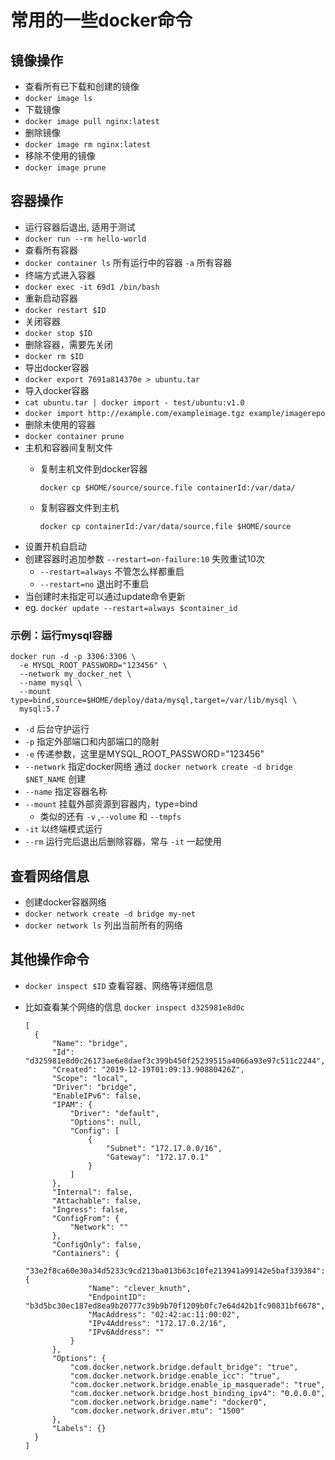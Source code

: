 # 常用的一些docker命令

## 镜像操作

- 查看所有已下载和创建的镜像
- `docker image ls`
- 下载镜像
- `docker image pull nginx:latest`
- 删除镜像
- `docker image rm nginx:latest`
- 移除不使用的镜像
- `docker image prune`

## 容器操作

- 运行容器后退出, 适用于测试
- `docker run --rm hello-world`
- 查看所有容器
- `docker container ls` 所有运行中的容器 `-a` 所有容器
- 终端方式进入容器
- `docker exec -it 69d1 /bin/bash`
- 重新启动容器
- `docker restart $ID`
- 关闭容器
- `docker stop $ID`
- 删除容器，需要先关闭
- `docker rm $ID`
- 导出docker容器
- `docker export 7691a814370e > ubuntu.tar`
- 导入docker容器
- `cat ubuntu.tar | docker import - test/ubuntu:v1.0`
- `docker import http://example.com/exampleimage.tgz example/imagerepo`
- 删除未使用的容器
- `docker container prune`
- 主机和容器间复制文件
  - 复制主机文件到docker容器

    `docker cp $HOME/source/source.file containerId:/var/data/`

  - 复制容器文件到主机

    `docker cp containerId:/var/data/source.file $HOME/source`
- 设置开机自启动
- 创建容器时追加参数 `--restart=on-failure:10` 失败重试10次
  - `--restart=always` 不管怎么样都重启
  - `--restart=no` 退出时不重启
- 当创建时未指定可以通过update命令更新
- eg. `docker update --restart=always $container_id`

### 示例：运行mysql容器

```shell
docker run -d -p 3306:3306 \
  -e MYSQL_ROOT_PASSWORD="123456" \
  --network my_docker_net \
  --name mysql \
  --mount type=bind,source=$HOME/deploy/data/mysql,target=/var/lib/mysql \
  mysql:5.7
```

- `-d` 后台守护运行
- `-p` 指定外部端口和内部端口的隐射
- `-e` 传递参数，这里是MYSQL_ROOT_PASSWORD="123456"
- `--network` 指定docker网络 通过 `docker network create -d bridge $NET_NAME` 创建
- `--name` 指定容器名称
- `--mount` 挂载外部资源到容器内，type=bind
  - 类似的还有 `-v` ,`--volume` 和 `--tmpfs`
- `-it` 以终端模式运行
- `--rm` 运行完后退出后删除容器，常与 `-it` 一起使用

## 查看网络信息

- 创建docker容器网络
- `docker network create -d bridge my-net`
- `docker network ls` 列出当前所有的网络

## 其他操作命令

- `docker inspect $ID` 查看容器、网络等详细信息
- 比如查看某个网络的信息 `docker inspect d325981e8d0c`

  ```log
  [
    {
        "Name": "bridge",
        "Id": "d325981e8d0c26173ae6e8daef3c399b450f25239515a4066a93e97c511c2244",
        "Created": "2019-12-19T01:09:13.90880426Z",
        "Scope": "local",
        "Driver": "bridge",
        "EnableIPv6": false,
        "IPAM": {
            "Driver": "default",
            "Options": null,
            "Config": [
                {
                    "Subnet": "172.17.0.0/16",
                    "Gateway": "172.17.0.1"
                }
            ]
        },
        "Internal": false,
        "Attachable": false,
        "Ingress": false,
        "ConfigFrom": {
            "Network": ""
        },
        "ConfigOnly": false,
        "Containers": {
            "33e2f8ca60e30a34d5233c9cd213ba013b63c10fe213941a99142e5baf339384": {
                "Name": "clever_knuth",
                "EndpointID": "b3d5bc30ec187ed8ea9b20777c39b9b70f1209b0fc7e64d42b1fc90831bf6678",
                "MacAddress": "02:42:ac:11:00:02",
                "IPv4Address": "172.17.0.2/16",
                "IPv6Address": ""
            }
        },
        "Options": {
            "com.docker.network.bridge.default_bridge": "true",
            "com.docker.network.bridge.enable_icc": "true",
            "com.docker.network.bridge.enable_ip_masquerade": "true",
            "com.docker.network.bridge.host_binding_ipv4": "0.0.0.0",
            "com.docker.network.bridge.name": "docker0",
            "com.docker.network.driver.mtu": "1500"
        },
        "Labels": {}
    }
  ]
  ```
